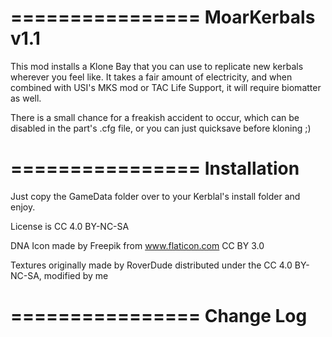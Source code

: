 ================
MoarKerbals v1.1
================
This mod installs a Klone Bay that you can use to replicate new kerbals wherever you feel like.  It takes a fair amount of electricity, and when combined with USI's MKS mod or TAC Life Support, it will require biomatter as well.

There is a small chance for a freakish accident to occur, which can be disabled in the part's .cfg file, or you can just quicksave before kloning ;)

================
Installation
================
Just copy the GameData folder over to your Kerblal's install folder and enjoy.

License is CC 4.0 BY-NC-SA

DNA Icon made by Freepik from www.flaticon.com CC BY 3.0

Textures originally made by RoverDude distributed under the CC 4.0 BY-NC-SA, modified by me

================
Change Log
================

